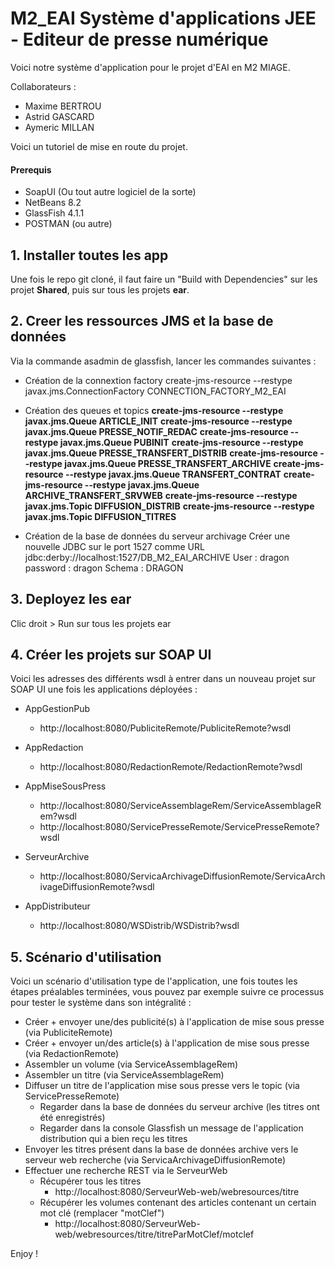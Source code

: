 # M2_EAI Système d'applications JEE - Editeur de presse numérique
Voici notre système d'application pour le projet d'EAI en M2 MIAGE. 

Collaborateurs : 
- Maxime BERTROU
- Astrid GASCARD
- Aymeric MILLAN

Voici un tutoriel de mise en route du projet.

#### Prerequis
- SoapUI (Ou tout autre logiciel de la sorte)
- NetBeans 8.2
- GlassFish 4.1.1
- POSTMAN (ou autre)

## 1. Installer toutes les app
Une fois le repo git cloné, il faut faire un "Build with Dependencies" sur les projet **Shared**, puis sur tous les projets **ear**.

## 2. Creer les ressources JMS et la base de données 
Via la commande asadmin de glassfish, lancer les commandes suivantes : 
- Création de la connextion factory
create-jms-resource --restype javax.jms.ConnectionFactory CONNECTION_FACTORY_M2_EAI

- Création des queues et topics
**create-jms-resource --restype javax.jms.Queue ARTICLE_INIT**
**create-jms-resource --restype javax.jms.Queue PRESSE_NOTIF_REDAC**
**create-jms-resource --restype javax.jms.Queue PUBINIT**
**create-jms-resource --restype javax.jms.Queue PRESSE_TRANSFERT_DISTRIB**
**create-jms-resource --restype javax.jms.Queue PRESSE_TRANSFERT_ARCHIVE**
**create-jms-resource --restype javax.jms.Queue TRANSFERT_CONTRAT**
**create-jms-resource --restype javax.jms.Queue ARCHIVE_TRANSFERT_SRVWEB**
**create-jms-resource --restype javax.jms.Topic DIFFUSION_DISTRIB**
**create-jms-resource --restype javax.jms.Topic DIFFUSION_TITRES**

- Création de la base de données du serveur archivage 
Créer une nouvelle JDBC sur le port 1527 comme URL jdbc:derby://localhost:1527/DB_M2_EAI_ARCHIVE
User : dragon
password : dragon
Schema : DRAGON

## 3. Deployez les ear
Clic droit > Run sur tous les projets ear

## 4. Créer les projets sur SOAP UI
Voici les adresses des différents wsdl à entrer dans un nouveau projet sur SOAP UI une fois les applications déployées :
- AppGestionPub
  - http://localhost:8080/PubliciteRemote/PubliciteRemote?wsdl
  
- AppRedaction
  - http://localhost:8080/RedactionRemote/RedactionRemote?wsdl
  
- AppMiseSousPress
  - http://localhost:8080/ServiceAssemblageRem/ServiceAssemblageRem?wsdl
  - http://localhost:8080/ServicePresseRemote/ServicePresseRemote?wsdl
  
- ServeurArchive
  - http://localhost:8080/ServicaArchivageDiffusionRemote/ServicaArchivageDiffusionRemote?wsdl
  
- AppDistributeur
  - http://localhost:8080/WSDistrib/WSDistrib?wsdl


## 5. Scénario d'utilisation 
Voici un scénario d'utilisation type de l'application, une fois toutes les étapes préalables terminées, vous pouvez par exemple suivre ce processus pour tester le système dans son intégralité :

- Créer + envoyer une/des publicité(s) à l'application de mise sous presse (via PubliciteRemote)
- Créer + envoyer un/des article(s) à l'application de mise sous presse (via RedactionRemote)
- Assembler un volume (via ServiceAssemblageRem)
- Assembler un titre (via ServiceAssemblageRem)
- Diffuser un titre de l'application mise sous presse vers le topic (via ServicePresseRemote)
  - Regarder dans la base de données du serveur archive (les titres ont été enregistrés)
  - Regarder dans la console Glassfish un message de l'application distribution qui a bien reçu les titres
- Envoyer les titres présent dans la base de données archive vers le serveur web recherche (via ServicaArchivageDiffusionRemote)
- Effectuer une recherche REST via le ServeurWeb 
  - Récupérer tous les titres
    - http://localhost:8080/ServeurWeb-web/webresources/titre
  - Récupérer les volumes contenant des articles contenant un certain mot clé (remplacer "motClef")
    - http://localhost:8080/ServeurWeb-web/webresources/titre/titreParMotClef/motclef
    


Enjoy !
